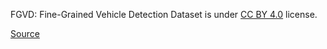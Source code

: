 FGVD: Fine-Grained Vehicle Detection Dataset is under [CC BY 4.0](https://creativecommons.org/licenses/by/4.0) license.

[Source](https://zenodo.org/records/7488960)